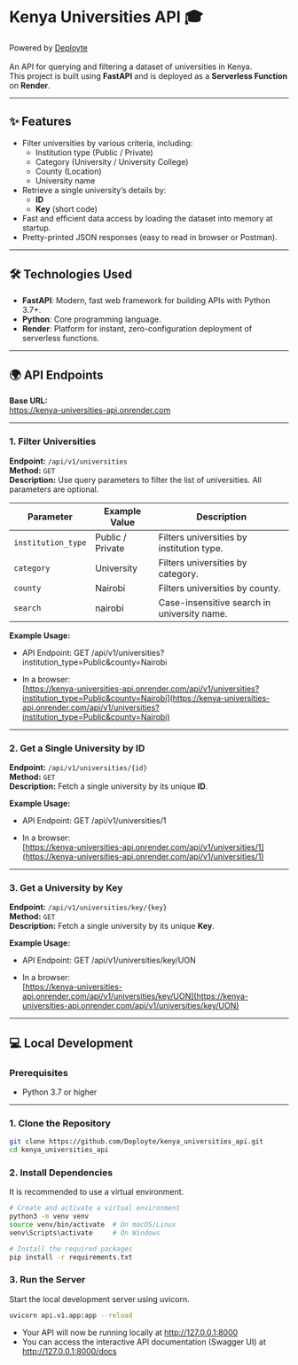 # Kenya Universities API 🎓  
Powered by [Deployte](https://deployte.com)\
\
An API for querying and filtering a dataset of universities in Kenya.  
This project is built using **FastAPI** and is deployed as a **Serverless Function** on **Render**.

---

## ✨ Features
- Filter universities by various criteria, including:
  - Institution type (Public / Private)
  - Category (University / University College)
  - County (Location)
  - University name
- Retrieve a single university’s details by:
  - **ID**
  - **Key** (short code)
- Fast and efficient data access by loading the dataset into memory at startup.
- Pretty-printed JSON responses (easy to read in browser or Postman).

---

## 🛠️ Technologies Used
- **FastAPI**: Modern, fast web framework for building APIs with Python 3.7+.
- **Python**: Core programming language.
- **Render**: Platform for instant, zero-configuration deployment of serverless functions.

---

## 🌍 API Endpoints

**Base URL:**  
https://kenya-universities-api.onrender.com

---

### 1. Filter Universities
**Endpoint:** `/api/v1/universities`  
**Method:** `GET`  
**Description:** Use query parameters to filter the list of universities. All parameters are optional.

| Parameter          | Example Value   | Description                                 |
|--------------------|-----------------|---------------------------------------------|
| `institution_type` | Public / Private| Filters universities by institution type.   |
| `category`         | University      | Filters universities by category.           |
| `county`           | Nairobi         | Filters universities by county.             |
| `search`           | nairobi         | Case-insensitive search in university name. |

**Example Usage:**

- API Endpoint:
GET /api/v1/universities?institution_type=Public&county=Nairobi


- In a browser:  
[https://kenya-universities-api.onrender.com/api/v1/universities?institution_type=Public&county=Nairobi](https://kenya-universities-api.onrender.com/api/v1/universities?institution_type=Public&county=Nairobi)

---

### 2. Get a Single University by ID
**Endpoint:** `/api/v1/universities/{id}`  
**Method:** `GET`  
**Description:** Fetch a single university by its unique **ID**.

**Example Usage:**

- API Endpoint:
GET /api/v1/universities/1


- In a browser:  
[https://kenya-universities-api.onrender.com/api/v1/universities/1](https://kenya-universities-api.onrender.com/api/v1/universities/1)

---

### 3. Get a University by Key
**Endpoint:** `/api/v1/universities/key/{key}`  
**Method:** `GET`  
**Description:** Fetch a single university by its unique **Key**.

**Example Usage:**

- API Endpoint:
GET /api/v1/universities/key/UON


- In a browser:  
[https://kenya-universities-api.onrender.com/api/v1/universities/key/UON](https://kenya-universities-api.onrender.com/api/v1/universities/key/UON)

---

## 💻 Local Development

### Prerequisites
- Python 3.7 or higher

---

### 1. Clone the Repository
```bash
git clone https://github.com/Deployte/kenya_universities_api.git
cd kenya_universities_api
```
### 2. Install Dependencies

It is recommended to use a virtual environment.
```bash
# Create and activate a virtual environment
python3 -m venv venv
source venv/bin/activate  # On macOS/Linux
venv\Scripts\activate     # On Windows

# Install the required packages
pip install -r requirements.txt
```
### 3. Run the Server

Start the local development server using uvicorn.

```bash
uvicorn api.v1.app:app --reload
```
- Your API will now be running locally at http://127.0.0.1:8000
- You can access the interactive API documentation (Swagger UI) at http://127.0.0.1:8000/docs




